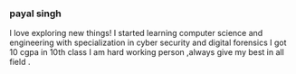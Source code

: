 ### payal singh

I love exploring new things!
I started learning computer science and engineering with specialization in cyber security and digital forensics 
I got 10 cgpa in 10th class
I  am hard working person ,always give my best in all field .




